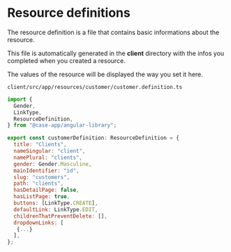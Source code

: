 # Resource definitions

The resource definition is a file that contains basic informations about the resource.

This file is automatically generated in the **client** directory with the infos you completed when you created a resource.

The values ​​of the resource will be displayed the way you set it here.

`client/src/app/resources/customer/customer.definition.ts`

```js
import {
  Gender,
  LinkType,
  ResourceDefinition,
} from "@case-app/angular-library";

export const customerDefinition: ResourceDefinition = {
  title: "Clients",
  nameSingular: "client",
  namePlural: "clients",
  gender: Gender.Masculine,
  mainIdentifier: "id",
  slug: "customers",
  path: "clients",
  hasDetailPage: false,
  hasListPage: true,
  buttons: [LinkType.CREATE],
  defaultLink: LinkType.EDIT,
  childrenThatPreventDelete: [],
  dropdownLinks: [
   {...}
  ],
};
```
